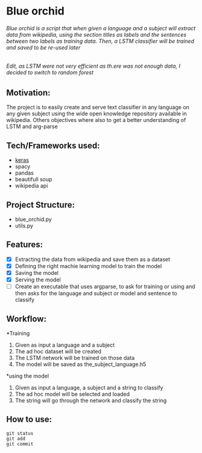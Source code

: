 # Blue orchid
###### Blue orchid is a script that when given a language and a subject will extract data from wikipedia, using the section titles as labels and the sentences between two labels as training data. Then, a LSTM classifier will be trained and saved to be re-used later
###### Edit, as LSTM were not very efficient as th.ere was not enough data, I decided to switch to random forest

## Motivation: 
The project is to easily create and serve text classifier in any language on any given subject using the wide open knowledge repository available in wikipedia. Others objectives where also to get a better understanding of LSTM and arg-parse

## Tech/Frameworks used:
- [keras](https://keras.io/)
- spacy
- pandas
- beautifull soup
- wikipedia api

## Project Structure:
- blue_orchid.py
- utils.py

## Features:
- [x] Extracting the data from wikipedia and save them as a dataset
- [x] Defining the right machie learning model to train the model
- [x] Saving the model
- [x] Serving the model
- [ ] Create an executable that uses argparse, to ask for training or using and then asks for the language and subject or model and sentence to classify

## Workflow:

*Training
1. Given as input a language and a subject
2. The ad hoc dataset will be created
3. The LSTM network will be trained on those data
4. The model will be saved as the_subject_language.h5

*using the model
1. Given as input a language, a subject and a string to classify
2. The ad hoc model will be selected and loaded
3. The string will go through the network and classify the string 

## How to use:

```
git status
git add
git commit
```
